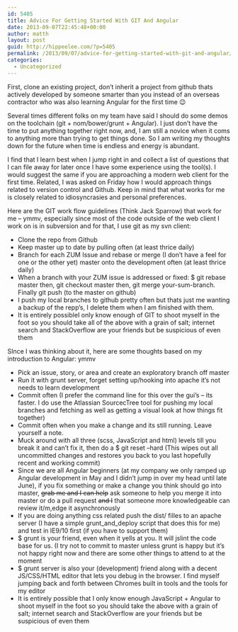 ```yaml
---
id: 5405
title: Advice For Getting Started With GIT And Angular
date: 2013-09-07T22:45:48+00:00
author: matth
layout: post
guid: http://hippeelee.com/?p=5405
permalink: /2013/09/07/advice-for-getting-started-with-git-and-angular/
categories:
  - Uncategorized
---
```

First, clone an existing project, don&#8217;t inherit a project from github thats actively developed by someone smarter than you instead of an overseas contractor who was also learning Angular for the first time 😉<!--more-->

Several times different folks on my team have said I should do some demos on the toolchain (git + nom/bower/grunt + Angular). I just don&#8217;t have the time to put anything together right now, and, I am still a novice when it coms to anything more than trying to get things done. So I am writing my thoughts down for the future when time is endless and energy is abundant.

I find that I learn best when I jump right in and collect a list of questions that I can file away for later once I have some experience using the tool(s). I would suggest the same if you are approaching a modern web client for the first time. Related, I was asked on Friday how I would approach things related to version control and Github. Keep in mind that what works for me is closely related to idiosyncrasies and personal preferences.

Here are the GIT work flow guidelines (Think Jack Sparrow) that work for me &#8211; ymmv, especially since most of the code outside of the web client I work on is in subversion and for that, I use git as my svn client:

  * Clone the repo from Github
  * Keep master up to date by pulling often (at least thrice daily)
  * Branch for each ZUM Issue and rebase or merge (I don&#8217;t have a feel for one or the other yet) master onto the development often (at least thrice daily)
  * When a branch with your ZUM issue is addressed or fixed: $ git rebase master then, git checkout master then, git merge your-sum-branch. Finally git push (to the master on github)
  * I push my local branches to github pretty often but thats just me wanting a backup of the repp&#8217;s, I delete them when I am finished with them.
  * It is entirely possibleI only know enough of GIT to shoot myself in the foot so you should take all of the above with a grain of salt; internet search and StackOverflow are your friends but be suspicious of even them

SInce I was thinking about it, here are some thoughts based on my introduction to Angular: ymmv

  * Pick an issue, story, or area and create an exploratory branch off master
  * Run it with grunt server, forget setting up/hooking into apache it&#8217;s not needs to learn development
  * Commit often (I prefer the command line for this over the gui&#8217;s &#8211; its faster. I do use the Atlassian SourcecTree tool for pushing my local branches and fetching as well as getting a visual look at how things fit together)
  * Commit often when you make a change and its still running. Leave yourself a note.
  * Muck around with all three (scss, JavaScript and html) levels till you break it and can&#8217;t fix it, then do a $ git reset &#8211;hard (This wipes out all uncommitted changes and restores you back to you last hopefully recent and working commit)
  * Since we are all Angular beginners (at my company we only ramped up Angular development in May and I didn&#8217;t jump in over my head until late June), if you fix something or make a change you think should go into master, <del>grab me and I can help</del> ask someone to help you merge it into master or do a pull request <del>and I</del> that someone more knowledgeable can review it/m,edge it asynchronously
  * If you are doing anything css related push the dist/ filles to an apache server (I have a simple grunt\_and\_deploy script that does this for me) and test in IE9/10 first (if you have to support them)
  * $ grunt is your friend, even when it yells at you. It will jslint the code base for us. (I try not to commit to master unless grunt is happy but it&#8217;s not happy right now and there are some other things to attend to at the moment
  * $ grunt server is also your (development) friend along with a decent JS/CSS/HTML editor that lets you debug in the browser. I find myself jumping back and forth between Chromes built in tools and the tools for my editor
  * It is entirely possible that I only know enough JavaScript + Angular to shoot myself in the foot so you should take the above with a grain of salt; internet search and StackOverflow are your friends but be suspicious of even them
